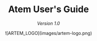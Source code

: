 <h1 style="text-align: center;">Atem User's Guide</h1>

*<p style="text-align: center;">Version 1.0</p>*

<p style="text-align: center;">
![ARTEM_LOGO](images/artem-logo.png)
</p>


